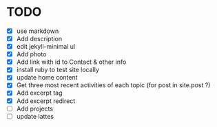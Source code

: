 # TODO
- [x] use markdown
- [x] Add description
- [x] edit jekyll-minimal ul
- [x] Add photo
- [x] Add link with id to Contact & other info
- [x] install ruby to test site locally
- [x] update home content
- [x] Get three most recent activities of each topic (for post in site.post ?)
- [x] Add excerpt tag
- [x] Add excerpt redirect
- [ ] Add projects
- [ ] update lattes
